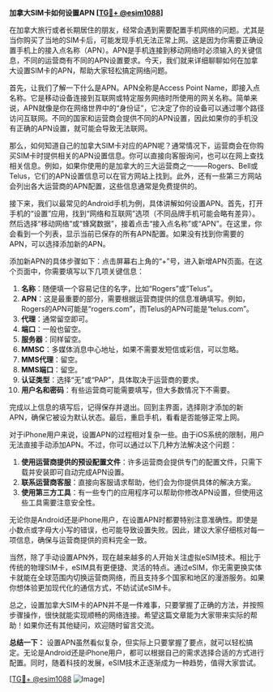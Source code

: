 **加拿大SIM卡如何设置APN [[TG💪+ @esim1088](https://t.me/s/esim1088)]**

在加拿大旅行或者长期居住的朋友，经常会遇到需要配置手机网络的问题。尤其是当你购买了当地的SIM卡后，可能发现手机无法正常上网。这是因为你需要正确设置手机上的接入点名称（APN）。APN是手机连接到移动网络时必须输入的关键信息，不同的运营商有不同的APN设置要求。今天，我们就来详细聊聊如何在加拿大设置SIM卡的APN，帮助大家轻松搞定网络问题。

首先，让我们了解一下什么是APN。APN全称是Access Point Name，即接入点名称。它是移动设备连接到互联网或特定服务网络时所使用的网关名称。简单来说，APN就像是你在网络世界中的“身份证”，它决定了你的设备可以通过哪个路径访问互联网。不同的国家和运营商会提供不同的APN设置，因此如果你的手机没有正确的APN设置，就可能会导致无法联网。

那么，如何知道自己的加拿大SIM卡对应的APN呢？通常情况下，运营商会在你购买SIM卡时提供相关的APN设置信息。你可以直接向客服询问，也可以在网上查找相关信息。例如，如果你使用的是加拿大的三大运营商之一——Rogers、Bell或Telus，它们的APN设置信息可以在官方网站上找到。此外，还有一些第三方网站会列出各大运营商的APN配置，这些信息通常是免费提供的。

接下来，我们以最常见的Android手机为例，具体讲解如何设置APN。首先，打开手机的“设置”应用，找到“网络和互联网”选项（不同品牌手机可能会略有差异）。然后选择“移动网络”或“蜂窝数据”，接着点击“接入点名称”或“APN”。在这里，你会看到一个列表，显示当前已保存的所有APN配置。如果没有找到你需要的APN，可以选择添加新的APN。

添加新APN的具体步骤如下：点击屏幕右上角的“+”号，进入新增APN页面。在这个页面中，你需要填写以下几项关键信息：

1. **名称**：随便填一个容易记住的名字，比如“Rogers”或“Telus”。
2. **APN**：这是最重要的部分，需要根据运营商提供的信息准确填写。例如，Rogers的APN可能是“rogers.com”，而Telus的APN可能是“telus.com”。
3. **代理**：通常留空即可。
4. **端口**：一般也留空。
5. **服务器**：同样留空。
6. **MMSC**：多媒体消息中心地址，如果不需要发短信或彩信，可以忽略。
7. **MMS代理**：留空。
8. **MMS端口**：留空。
9. **认证类型**：选择“无”或“PAP”，具体取决于运营商的要求。
10. **用户名和密码**：有些运营商可能需要填写，但大多数情况下不需要。

完成以上信息的填写后，记得保存并退出。回到主界面，选择刚才添加的新APN，确保它被设为默认状态。最后，重启手机，看看是否能够正常上网。

对于iPhone用户来说，设置APN的过程相对复杂一些。由于iOS系统的限制，用户无法直接手动添加APN。不过，你可以通过以下几种方法解决这个问题：

1. **使用运营商提供的预设配置文件**：许多运营商会提供专门的配置文件，只需下载并安装即可自动完成APN设置。
2. **联系运营商客服**：直接向客服请求帮助，他们会为你提供具体的解决方案。
3. **使用第三方工具**：有一些专门的应用程序可以帮助你修改APN设置，但使用这些工具需要注意安全性。

无论你是Android还是iPhone用户，在设置APN时都要特别注意准确性。即使是小数点或字母大小写的错误，也可能导致设置失败。因此，建议大家仔细核对每一项信息，确保与运营商提供的资料完全一致。

当然，除了手动设置APN外，现在越来越多的人开始关注虚拟eSIM技术。相比于传统的物理SIM卡，eSIM具有更便捷、灵活的特点。通过eSIM，你无需更换实体卡就能在全球范围内切换运营商网络，而且支持多个国家和地区的漫游服务。如果你想体验更加现代化的通信方式，不妨试试eSIM卡。

总之，设置加拿大SIM卡的APN并不是一件难事，只要掌握了正确的方法，并按照步骤操作，很快就能实现顺畅的网络连接。希望这篇文章能为大家带来实际的帮助！如果你还有其他疑问，欢迎随时留言交流。

**总结一下：** 设置APN虽然看似复杂，但实际上只要掌握了要点，就可以轻松搞定。无论是Android还是iPhone用户，都可以根据自己的需求选择合适的方式进行配置。同时，随着科技的发展，eSIM技术正逐渐成为一种趋势，值得大家尝试。

[[TG💪+ @esim1088](https://t.me/s/esim1088) ![Image](https://i.postimg.cc/4NQfJmqS/Snipaste-2025-05-13-00-14-12.png)]